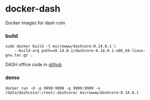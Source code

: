 # docker-dash
Docker images for dash coin

### build

```
sudo docker build -t microwww/dashcore:0.14.0.1 \
    --build-arg path=v0.14.0.1/dashcore-0.14.0.1-x86_64-linux-gnu.tar.gz .
```

DASH office code in [github](https://github.com/dashpay/dash)

### demo

```
docker run -d -p 9998:9998 -p 9999:9999 -v /data/dashcoin/:/root/.dashcore/ microwww/dashcore:0.14.0.1
```
